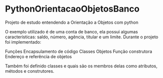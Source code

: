 # PythonOrientacaoObjetosBanco
Projeto de estudo entendendo a Orientação a Objetos com python


O exemplo utilizado é de uma conta de banco, ela possui algumas características: saldo, número, agência, titular e um limite. Durante o projeto foi implementado:

Funções
Encapsulamento de código
Classes
Objetos
Função construtora
Endereço e referência de objetos

Também foi definido classes e quais são os membros delas como atributos, métodos e construtores.
